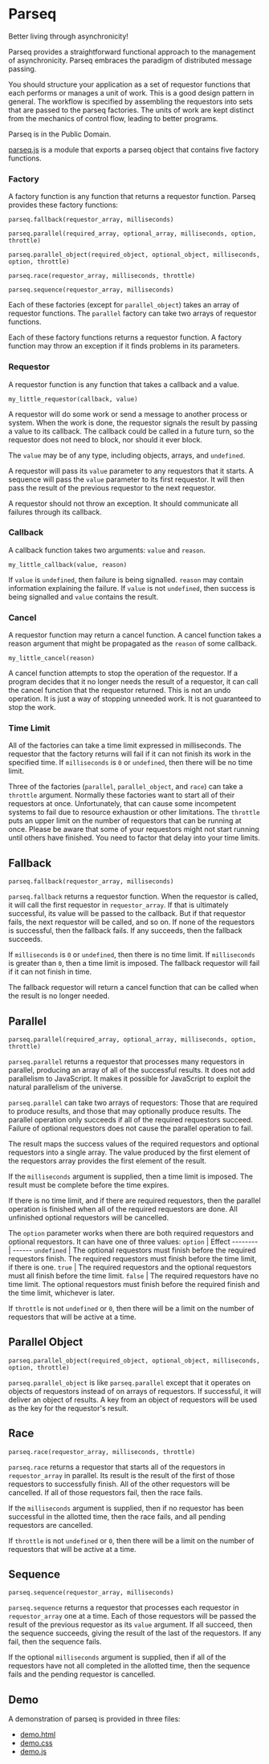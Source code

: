 # Parseq

Better living through asynchronicity!

Parseq provides a straightforward functional approach to the management of asynchronicity. Parseq embraces the paradigm of distributed message passing.

You should structure your application as a set of requestor functions that each performs or manages a unit of work. This is a good design pattern in general. The workflow is specified by assembling the requestors into sets that are passed to the parseq factories. The units of work are kept distinct from the mechanics of control flow, leading to better programs.

Parseq is in the Public Domain.

[parseq.js](https://github.com/douglascrockford/parseq/blob/master/parseq.js) is a module that exports a parseq object that contains five factory functions.

### Factory

A factory function is any function that returns a requestor function. Parseq provides these factory functions:

    parseq.fallback(requestor_array, milliseconds)

    parseq.parallel(required_array, optional_array, milliseconds, option, throttle)

    parseq.parallel_object(required_object, optional_object, milliseconds, option, throttle)

    parseq.race(requestor_array, milliseconds, throttle)

    parseq.sequence(requestor_array, milliseconds)

Each of these factories (except for `parallel_object`) takes an array of requestor  functions. The `parallel` factory can take two arrays of requestor functions.

Each of these factory functions returns a requestor function. A factory function may throw an exception if it finds problems in its parameters.

### Requestor

A requestor function is any function that takes a callback and a value.

    my_little_requestor(callback, value)

A requestor will do some work or send a message to another process or system. When the work is done, the requestor signals the result by passing a value to its callback. The callback could be called in a future turn, so the requestor does not need to block, nor should it ever block.

The `value` may be of any type, including objects, arrays, and `undefined`.

A requestor will pass its `value` parameter to any requestors that it starts. A sequence will pass the `value` parameter to its first requestor. It will then pass the result of the previous requestor to the next requestor.

A requestor should not throw an exception. It should communicate all failures through its callback.

### Callback

A callback function takes two arguments: `value` and `reason`.

    my_little_callback(value, reason)

If `value` is `undefined`, then failure is being signalled. `reason` may contain information explaining the failure. If `value` is not `undefined`, then success is being signalled and `value` contains the result.

### Cancel

A requestor function may return a cancel function. A cancel function takes a reason argument that might be propagated as the `reason` of some callback.

    my_little_cancel(reason)

A cancel function attempts to stop the operation of the requestor. If a program decides that it no longer needs the result of a requestor, it can call the cancel function that the requestor returned. This is not an undo operation. It is just a way of stopping unneeded work. It is not guaranteed to stop the work.

### Time Limit

All of the factories can take a time limit expressed in milliseconds. The requestor that the factory returns will fail if it can not finish its work in the specified time. If `milliseconds` is `0` or `undefined`, then there will be no time limit.

Three of the factories (`parallel`, `parallel_object`, and `race`) can take a `throttle` argument. Normally these factories want to start all of their requestors at once. Unfortunately, that can cause some incompetent systems to fail due to resource exhaustion or other limitations. The `throttle` puts an upper limit on the number of requestors that can be running at once. Please be aware that some of your requestors might not start running until others have finished. You need to factor that delay into your time limits.


## Fallback

    parseq.fallback(requestor_array, milliseconds)

`parseq.fallback` returns a requestor function. When the requestor is called, it will call the first requestor in `requestor_array`. If that is ultimately successful, its value will be passed to the callback. But if that requestor fails, the next requestor will be called, and so on. If none of the requestors is successful, then the fallback fails. If any succeeds, then the fallback succeeds.

If `milliseconds` is `0` or `undefined`, then there is no time limit. If `milliseconds` is greater than `0`, then a time limit is imposed. The fallback requestor will fail if it can not finish in time.

The fallback requestor will return a cancel function that can be called when the result is no longer needed.

## Parallel

    parseq.parallel(required_array, optional_array, milliseconds, option, throttle)

`parseq.parallel` returns a requestor that processes many requestors in parallel, producing an array of all of the successful results. It does not add parallelism to JavaScript. It makes it possible for JavaScript to exploit the natural parallelism of the universe.

`parseq.parallel` can take two arrays of requestors: Those that are required to produce results, and those that may optionally produce results. The parallel operation only succeeds if all of the required requestors succeed. Failure of optional requestors does not cause the parallel operation to fail.

The result maps the success values of the required requestors and optional requestors into a single array. The value produced by the first element of the requestors array provides the first element of the result.

If the `milliseconds` argument is supplied, then a time limit is imposed. The result must be complete before the time expires.

If there is no time limit, and if there are required requestors, then the parallel operation is finished when all of the required requestors are done. All unfinished optional requestors will be cancelled.

The `option` parameter works when there are both required requestors and optional requestors.  It can have one of three values:
`option` | Effect
-------- | ------
`undefined` | The optional requestors must finish before the required requestors finish. The required requestors must finish before the time limit, if there is one.
`true` | The required requestors and the optional requestors must all finish before the time limit.
`false` | The required requestors have no time limit. The optional requestors must finish before the required finish and the time limit, whichever is later.

If `throttle` is not `undefined` or `0`, then there will be a limit on the number of requestors that will be active at a time.

## Parallel Object

    parseq.parallel_object(required_object, optional_object, milliseconds, option, throttle)

`parseq.parallel_object` is like `parseq.parallel` except that it operates on objects of requestors instead of on arrays of requestors. If successful, it will deliver an object of results. A key from an object of requestors will be used as the key for the requestor's result.

## Race

    parseq.race(requestor_array, milliseconds, throttle)

`parseq.race` returns a requestor that starts all of the requestors in `requestor_array` in parallel. Its result is the result of the first of those requestors to successfully finish. All of the other requestors will be cancelled. If all of those requestors fail, then the race fails.

If the `milliseconds` argument is supplied, then if no requestor has been successful in the allotted time, then the race fails, and all pending requestors are cancelled.

If `throttle` is not `undefined` or `0`, then there will be a limit on the number of requestors that will be active at a time.

## Sequence

    parseq.sequence(requestor_array, milliseconds)

`parseq.sequence` returns a requestor that processes each requestor in `requestor_array` one at a time. Each of those requestors will be passed the result of the previous requestor as its `value` argument. If all succeed, then the sequence succeeds, giving the result of the last of the requestors. If any fail, then the sequence fails.

If the optional `milliseconds` argument is supplied, then if all of the requestors have not all completed in the allotted time, then the sequence fails and the pending requestor is cancelled.

## Demo

A demonstration of parseq is provided in three files:

- [demo.html](https://github.com/douglascrockford/parseq/blob/master/demo.html)
- [demo.css](https://github.com/douglascrockford/parseq/blob/master/demo.css)
- [demo.js](https://github.com/douglascrockford/parseq/blob/master/demo.js)
